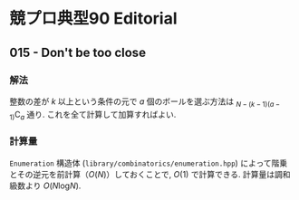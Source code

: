 # 競プロ典型90 Editorial

## 015 - Don't be too close
### 解法
整数の差が $k$ 以上という条件の元で $a$ 個のボールを選ぶ方法は ${}_{N-(k-1)(a-1)}\textrm{C}_{a}$ 通り. これを全て計算して加算すればよい. 
### 計算量
`Enumeration` 構造体 (`library/combinatorics/enumeration.hpp`) によって階乗とその逆元を前計算（$O(N)$）しておくことで, $O(1)$ で計算できる. 
計算量は調和級数より $O(N\textrm{log}N)$.